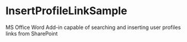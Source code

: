 # InsertProfileLinkSample
MS Office Word Add-in capable of searching and inserting user profiles links from SharePoint

